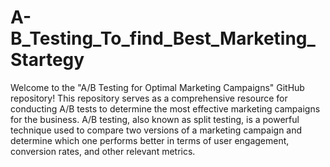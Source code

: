 # A-B_Testing_To_find_Best_Marketing_Startegy
Welcome to the "A/B Testing for Optimal Marketing Campaigns" GitHub repository! This repository serves as a comprehensive resource for conducting A/B tests to determine the most effective marketing campaigns for the business. A/B testing, also known as split testing, is a powerful technique used to compare two versions of a marketing campaign and determine which one performs better in terms of user engagement, conversion rates, and other relevant metrics.

